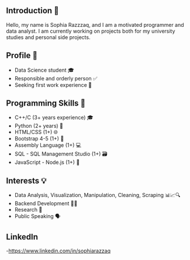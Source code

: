 
## Introduction 👋

Hello, my name is Sophia Razzzaq, and I am a motivated programmer and data analyst. I am currently working on projects both for my university studies and personal side projects.


## Profile 🌟

- Data Science student 🎓
- Responsible and orderly person ✅
- Seeking first work experience 💼

## Programming Skills 🚀

- C++/C (3+ years experience) 🎓
- Python (2+ years) 🐍
- HTML/CSS (1+) 🌐
- Bootstrap 4-5 (1+) 🎨
- Assembly Language (1+) 💻
- SQL - SQL Management Studio (1+) 🗃️
- JavaScript - Node.js (1+) 🌟

## Interests 💡

- Data Analysis, Visualization, Manipulation, Cleaning, Scraping 📊📈🔍
- Backend Development 👨‍💻
- Research 🔬
- Public Speaking 🗣️

## LinkedIn
  -https://www.linkedin.com/in/sophiarazzaq
  
